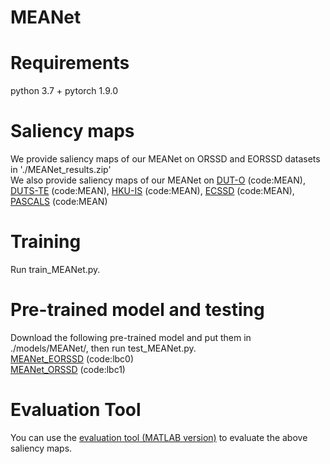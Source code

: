 # MEANet
# Requirements
python 3.7 + pytorch 1.9.0
# Saliency maps
We provide saliency maps of our MEANet on ORSSD and EORSSD datasets in './MEANet_results.zip'  
We also provide saliency maps of our MEANet on [DUT-O](https://pan.baidu.com/s/1HC0nLaURFVOvUPetNu5_hA?pwd=MEAN) (code:MEAN), [DUTS-TE](https://pan.baidu.com/s/1etx9GEXYGxzFfjhYan_OfA?pwd=MEAN) (code:MEAN), [HKU-IS](https://pan.baidu.com/s/1iC3CWOlcOgJA1sgymwlF8w?pwd=MEAN) (code:MEAN), [ECSSD](https://pan.baidu.com/s/1J-2sWr7VQP3DFU89ZlMmWw?pwd=MEAN) (code:MEAN), [PASCALS](https://pan.baidu.com/s/1aMqhG_KA8ic7vHGegnyKjA?pwd=MEAN) (code:MEAN)
# Training
Run train_MEANet.py.
# Pre-trained model and testing
Download the following pre-trained model and put them in ./models/MEANet/, then run test_MEANet.py.  
[MEANet_EORSSD](https://pan.baidu.com/s/1uowO3bZHL45hZ875xhhTYA) (code:lbc0)  
[MEANet_ORSSD](https://pan.baidu.com/s/1I14LsveMLB-F08XCAsZqEg) (code:lbc1)
# Evaluation Tool
You can use the [evaluation tool (MATLAB version)](https://github.com/MathLee/MatlabEvaluationTools) to evaluate the above saliency maps.
